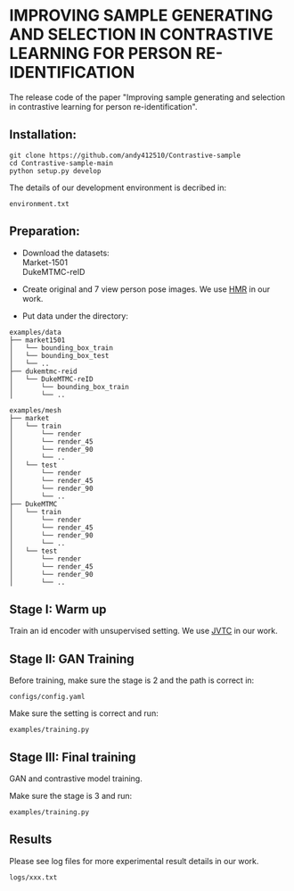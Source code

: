 # IMPROVING SAMPLE GENERATING AND SELECTION IN CONTRASTIVE LEARNING FOR PERSON RE-IDENTIFICATION 
The release code of the paper "Improving sample generating and selection in contrastive learning for person re-identification".  
  
## **Installation:**  
```
git clone https://github.com/andy412510/Contrastive-sample  
cd Contrastive-sample-main  
python setup.py develop  
```
The details of our development environment is decribed in:  
```
environment.txt  
```
## **Preparation:**  
- Download the datasets:  
Market-1501  
DukeMTMC-reID  

- Create original and 7 view person pose images. We use [HMR](https://github.com/akanazawa/hmr) in our work.  

- Put data under the directory:  

```
examples/data
├── market1501
│   └── bounding_box_train
│   └── bounding_box_test
│   └── ..
├── dukemtmc-reid
│   └── DukeMTMC-reID
│		└── bounding_box_train
│		└── ..

examples/mesh
├── market
│   └── train
│   	└── render
│   	└── render_45
│   	└── render_90
│   	└── ..
│   └── test
│   	└── render
│   	└── render_45
│   	└── render_90
│   	└── ..
├── DukeMTMC
│   └── train
│   	└── render
│   	└── render_45
│   	└── render_90
│   	└── ..
│   └── test
│   	└── render
│   	└── render_45
│   	└── render_90
│   	└── ..
```

## **Stage I: Warm up**  
Train an id encoder with unsupervised setting. We use [JVTC](https://github.com/ljn114514/JVTC) in our work.  


## **Stage II: GAN Training**  
Before training, make sure the stage is 2 and the path is correct in:  
```
configs/config.yaml  
```
Make sure the setting is correct and run:
```
examples/training.py  
```

## **Stage III: Final training**  
GAN and contrastive model training.

Make sure the stage is 3 and run:
```
examples/training.py  
```

## **Results**  
Please see log files for more experimental result details in our work.  
```
logs/xxx.txt  
```

	